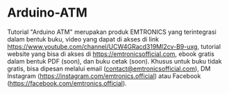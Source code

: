 # Arduino-ATM
Tutorial "Arduino ATM" merupakan produk EMTRONICS yang terintegrasi dalam bentuk buku, video yang dapat di akses di link https://www.youtube.com/channel/UCW4GRacd319Ml2cv-B9-uxg, tutorial website yang bisa di akses di https://emtronicsofficial.com, ebook gratis dalam bentuk PDF (soon), dan buku cetak (soon). 
Khusus untuk buku tidak gratis, bisa dipesan melalui email (contact@emtronicsofficial.com), DM Instagram (https://instagram.com/emtronics.official) atau Facebook (https://facebook.com/emtronics.official).
